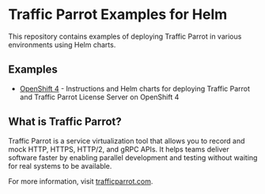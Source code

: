 # Traffic Parrot Examples for Helm

This repository contains examples of deploying Traffic Parrot in various environments using Helm charts.

## Examples

- [OpenShift 4](./openshift4) - Instructions and Helm charts for deploying Traffic Parrot and Traffic Parrot License Server on OpenShift 4

## What is Traffic Parrot?

Traffic Parrot is a service virtualization tool that allows you to record and mock HTTP, HTTPS, HTTP/2, and gRPC APIs. It helps teams deliver software faster by enabling parallel development and testing without waiting for real systems to be available.

For more information, visit [trafficparrot.com](https://trafficparrot.com).